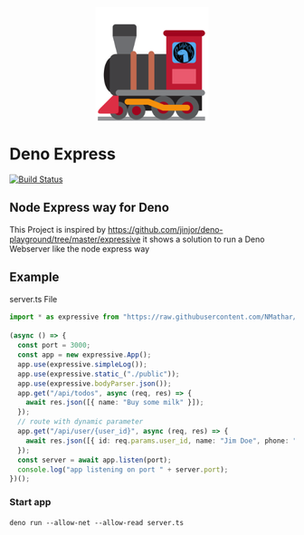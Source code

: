 <div align="center">
    <img src="example/public/img/deno-express.png" width="200px"</img> 
</div>

# Deno Express
[![Build Status](https://github.com/NMathar/deno-express/workflows/CI/badge.svg?branch=master)](https://github.com/NMathar/deno-express/actions)

## Node Express way for Deno

This Project is inspired by https://github.com/jinjor/deno-playground/tree/master/expressive it shows a solution to run a Deno Webserver like the node express way

## Example 

server.ts File
```typescript
import * as expressive from "https://raw.githubusercontent.com/NMathar/deno-express/master/mod.ts";

(async () => {
  const port = 3000;
  const app = new expressive.App();
  app.use(expressive.simpleLog());
  app.use(expressive.static_("./public"));
  app.use(expressive.bodyParser.json());
  app.get("/api/todos", async (req, res) => {
    await res.json([{ name: "Buy some milk" }]);
  });
  // route with dynamic parameter
  app.get("/api/user/{user_id}", async (req, res) => {
    await res.json([{ id: req.params.user_id, name: "Jim Doe", phone: "12425323" }]);
  });
  const server = await app.listen(port);
  console.log("app listening on port " + server.port);
})();
```

### Start app
`deno run --allow-net --allow-read server.ts`
